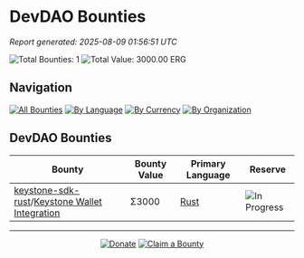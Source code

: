 <!-- GENERATED FILE - DO NOT EDIT DIRECTLY -->
<!-- Generated on: 2025-08-09 01:56:51 -->

# DevDAO Bounties

*Report generated: 2025-08-09 01:56:51 UTC*

![Total Bounties: 1](https://img.shields.io/badge/Total%20Bounties-1-blue) ![Total Value: 3000.00 ERG](https://img.shields.io/badge/Total%20Value-3000.00%20ERG-green)

## Navigation

[![All Bounties](https://img.shields.io/badge/All%20Bounties-101-blue)](../all.md) [![By Language](https://img.shields.io/badge/By%20Language-7-green)](../summary.md#languages) [![By Currency](https://img.shields.io/badge/By%20Currency-7-yellow)](../summary.md#currencies) [![By Organization](https://img.shields.io/badge/By%20Organization-9-orange)](../summary.md#projects)

## DevDAO Bounties

|Bounty|Bounty Value|Primary Language|Reserve|
|---|---|---|---|
| [keystone-sdk-rust](https://github.com/DevDAO/keystone-sdk-rust)/[Keystone Wallet Integration](https://discord.com/channels/668903786361651200/669989266478202917/1344310506277830697) | Σ3000 | [Rust](by_language/rust.md) | ![In Progress](https://img.shields.io/badge/-In%20Progress-orange?style=flat-square) |


---

<div align="center">
  <p>
    <a href="../../docs/donate.md"><img src="https://img.shields.io/badge/❤️%20Donate-F44336" alt="Donate"></a>
    <a href="../../docs/bounty-submission-guide.md#reserving-a-bounty"><img src="https://img.shields.io/badge/🔒%20How%20To%20Claim-4CAF50" alt="Claim a Bounty"></a>
  </p>
</div>


<!-- END OF GENERATED CONTENT -->

